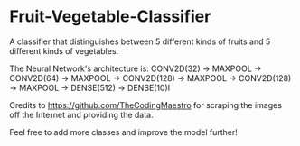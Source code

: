 # Fruit-Vegetable-Classifier
A classifier that distinguishes between 5 different kinds of fruits and 5 different kinds of vegetables. 

The Neural Network's architecture is: 
CONV2D(32) -> MAXPOOL -> CONV2D(64) -> MAXPOOL -> CONV2D(128) -> MAXPOOL -> CONV2D(128) -> MAXPOOL -> DENSE(512) -> DENSE(10)I

Credits to https://github.com/TheCodingMaestro for scraping the images off the Internet and providing the data.

Feel free to add more classes and improve the model further!
